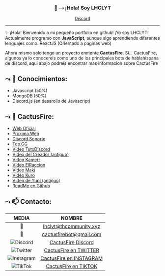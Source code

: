 
<h3 align="center">👋 ⤏ ¡Hola! Soy LHCLYT</h3>
<p align="center">
  <a href="https://discord.gg/JfUmDjX">Discord</a>
</p>

---
✨ ¡Hola! Bienvenido a mi pequeño portfolio en github! ¡Yo soy LHCLYT!
Actualmente programo con **JavaScript**, aunque sigo aprendiendo diferentes lenguajes como: ReactJS (Orientado a paginas web)

Ahora mismo solo tengo un proyecto enmente **CactusFire**.
Si... CactusFire, algunos ya lo conocereis como uno de los principales bots de hablahispana de discord, aqui abajo podreis encontrar mas informacion sobre CactusFire

## ⤳ 📝  Conocimientos:
* Javascript (50%)
* MongoDB (50%)
* Discord.js (en desarollo de Javascript)

## ⤳ 🌵  CactusFire: 
* [Web Oficial](https://github.com/KamerrEzz/zeewapi)
* [Proxima Web](https://cactusfire.xyz)
* [Discord Soporte](https://discord.gg/JfUmDjX)
* [Top.GG](https://top.gg/bot/543567770579894272)
* [Video TutoDiscord](https://www.youtube.com/watch?v=3jyNHcfJlcE)
* [Video del Creador (antiguo)](https://www.youtube.com/watch?v=IuHAIxJnBBA)
* [Video Kamerr](https://youtu.be/w2gn7W--aCQ)
* [Video ElRaccion](https://www.youtube.com/watch?v=aRyncVaFX5g)
* [Video Maki](https://youtu.be/M0o0WZIh22A)
* [Video Kuro](https://www.youtube.com/watch?v=AlY4YiVQyQE)
* [Video de Yupi (antiguo)](https://www.youtube.com/watch?v=KBeZK1DEcao)
* [ReadMe en Github](https://github.com/LHCLYT/CactusFireDocs)


## ⤳ 📫  Contacto: 

|              MEDIA             	|       NOMBRE       	|
|:----------------------------:	|:-------------------:	|
| 📧  	| lhclyt@thcommunity.xyz	|
| 📧  	| cactusfirebot@gmail.com	|
| ![Discord](https://media.discordapp.net/attachments/763587528083112016/789207824521625680/1200px-Font_Awesome_5_brands_discord_color.svg.png?width=25&height=25) 	| [CactusFire Discord](https://discord.gg/JfUmDjX)	|
| ![Twitter](https://i.imgur.com/HeZ0zJn.png) 	| [CactusFire en TWITTER](https://twitter.com/CactusFire/)	|
| ![Instagram](https://i.imgur.com/tu01NLm.png) 	| [CactusFire en INSTAGRAM](https://www.instagram.com/cactusfirebot/)	|
| ![TikTok](https://media.discordapp.net/attachments/763587528083112016/789208444006825984/5cb78678a7c7755bf004c14c.png?width=25&height=25) 	| [CactusFire en TIKTOK](https://www.tiktok.com/@cactusfirebot)	|
